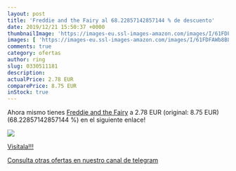 ```yaml
---
layout: post
title: 'Freddie and the Fairy al 68.22857142857144 % de descuento'
date: 2019/12/21 15:50:37 +0000
thumbnailImage: 'https://images-eu.ssl-images-amazon.com/images/I/61FDFAWb8BL._SL200_.jpg'
images: [ 'https://images-eu.ssl-images-amazon.com/images/I/61FDFAWb8BL._SL200_.jpg' ]
comments: true
category: ofertas
author: ring
slug: 0330511181
description:
actualPrice: 2.78 EUR
comparePrice: 8.75 EUR
inStock: true
---
```


Ahora mismo tienes [Freddie and the Fairy](https://www.amazon.com/dp/0330511181/?tag=redken08-20) a 2.78 EUR (original: 8.75 EUR) (68.22857142857144 %) en el siguiente enlace!

[![](https://images-eu.ssl-images-amazon.com/images/I/61FDFAWb8BL._SL200_.jpg)](https://www.amazon.com/dp/0330511181/?tag=redken08-20)

[Visítala!!!](https://www.amazon.com/dp/0330511181/?tag=redken08-20)

[Consulta otras ofertas en nuestro canal de telegram](https://t.me/s/ofertas25)
